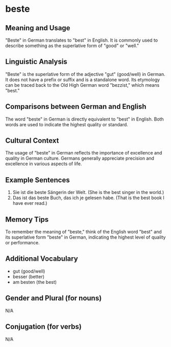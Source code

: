 # beste
## Meaning and Usage
"Beste" in German translates to "best" in English. It is commonly used to describe something as the superlative form of "good" or "well."

## Linguistic Analysis
"Beste" is the superlative form of the adjective "gut" (good/well) in German. It does not have a prefix or suffix and is a standalone word. Its etymology can be traced back to the Old High German word "bezzist," which means "best."

## Comparisons between German and English
The word "beste" in German is directly equivalent to "best" in English. Both words are used to indicate the highest quality or standard.

## Cultural Context
The usage of "beste" in German reflects the importance of excellence and quality in German culture. Germans generally appreciate precision and excellence in various aspects of life.

## Example Sentences
1. Sie ist die beste Sängerin der Welt. (She is the best singer in the world.)
2. Das ist das beste Buch, das ich je gelesen habe. (That is the best book I have ever read.)

## Memory Tips
To remember the meaning of "beste," think of the English word "best" and its superlative form "beste" in German, indicating the highest level of quality or performance.

## Additional Vocabulary
- gut (good/well)
- besser (better)
- am besten (the best)

## Gender and Plural (for nouns)
N/A

## Conjugation (for verbs)
N/A